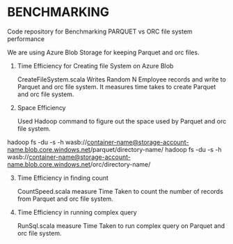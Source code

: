 # BENCHMARKING
Code repository for Benchmarking PARQUET vs ORC file system performance

We are using Azure Blob Storage for keeping Parquet and orc files.

1. Time Efficiency for Creating file System on Azure Blob

    CreateFileSystem.scala Writes Random N Employee records and write to Parquet and orc file system.
    It measures time takes to create Parquet and orc file system.
    
2. Space Efficiency

   Used Hadoop command to figure out the space used by Parquet and orc file system.
   
  hadoop fs -du -s -h  wasb://container-name@storage-account-name.blob.core.windows.net/parquet/directory-name/
  hadoop fs -du -s -h  wasb://container-name@storage-account-name.blob.core.windows.net/orc/directory-name/
  
3. Time Efficiency in finding count

    CountSpeed.scala measure Time Taken to count the number of records from Parquet and orc file system.
    
4. Time Efficiency in running complex query

    RunSql.scala measure Time Taken to run complex query on Parquet and orc file system.
   
  
    
